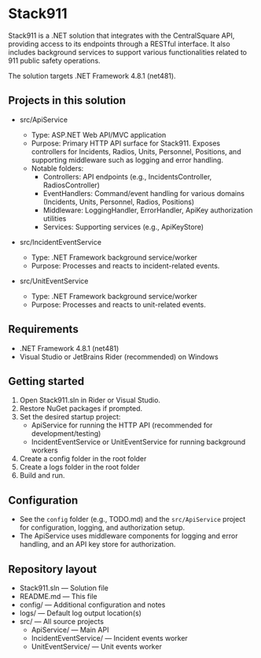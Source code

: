 ﻿# Stack911

Stack911 is a .NET solution that integrates with the CentralSquare API, providing access to its endpoints through a RESTful interface. It also includes background services to support various functionalities related to 911 public safety operations.

The solution targets .NET Framework 4.8.1 (net481).

## Projects in this solution

- src/ApiService
  - Type: ASP.NET Web API/MVC application
  - Purpose: Primary HTTP API surface for Stack911. Exposes controllers for Incidents, Radios, Units, Personnel, Positions, and supporting middleware such as logging and error handling.
  - Notable folders:
    - Controllers: API endpoints (e.g., IncidentsController, RadiosController)
    - EventHandlers: Command/event handling for various domains (Incidents, Units, Personnel, Radios, Positions)
    - Middleware: LoggingHandler, ErrorHandler, ApiKey authorization utilities
    - Services: Supporting services (e.g., ApiKeyStore)

- src/IncidentEventService
  - Type: .NET Framework background service/worker
  - Purpose: Processes and reacts to incident-related events.

- src/UnitEventService
  - Type: .NET Framework background service/worker
  - Purpose: Processes and reacts to unit-related events.

## Requirements

- .NET Framework 4.8.1 (net481)
- Visual Studio or JetBrains Rider (recommended) on Windows

## Getting started

1. Open Stack911.sln in Rider or Visual Studio.
2. Restore NuGet packages if prompted.
3. Set the desired startup project:
   - ApiService for running the HTTP API (recommended for development/testing)
   - IncidentEventService or UnitEventService for running background workers
4. Create a config folder in the root folder
5. Create a logs folder in the root folder
6. Build and run.

## Configuration

- See the `config` folder (e.g., TODO.md) and the `src/ApiService` project for configuration, logging, and authorization setup.
- The ApiService uses middleware components for logging and error handling, and an API key store for authorization.

## Repository layout

- Stack911.sln — Solution file
- README.md — This file
- config/ — Additional configuration and notes
- logs/ — Default log output location(s)
- src/ — All source projects
  - ApiService/ — Main API
  - IncidentEventService/ — Incident events worker
  - UnitEventService/ — Unit events worker
